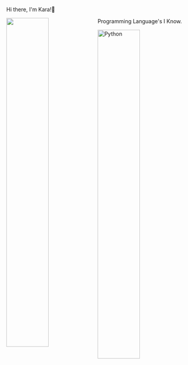 Hi there, I'm Kara!👋

<img align="left" width="47%" src="https://github-readme-stats.vercel.app/api?username=KaraBenoist&show_icons=true&theme=radical" />

Programming Language's I Know.

<img align="left" width="47%" alt="Python" src="https://img.shields.io/badge/python-3670A0?style=for-the-badge&logo=python&logoColor=ffdd54"/>
